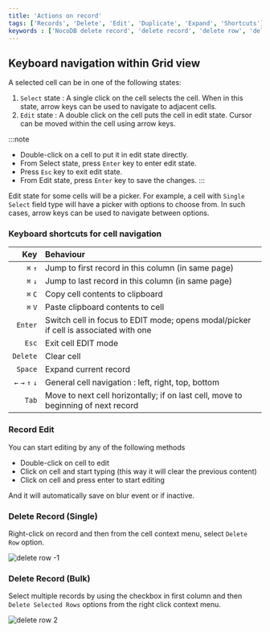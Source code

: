 ```yaml
---
title: 'Actions on record'
tags: ['Records', 'Delete', 'Edit', 'Duplicate', 'Expand', 'Shortcuts']
keywords : ['NocoDB delete record', 'delete record', 'delete row', 'delete rows']
---
```


## Keyboard navigation within Grid view

A selected cell can be in one of the following states:
1. `Select` state : A single click on the cell selects the cell. When in this state, arrow keys can be used to navigate to adjacent cells.
2. `Edit` state : A double click on the cell puts the cell in edit state. Cursor can be moved within the cell using arrow keys.

:::note
- Double-click on a cell to put it in edit state directly.
- From Select state, press `Enter` key to enter edit state.
- Press `Esc` key to exit edit state.
- From Edit state, press `Enter` key to save the changes.
::: 

Edit state for some cells will be a picker. For example, a cell with `Single Select` field type will have a picker with options to choose from. In such cases, arrow keys can be used to navigate between options.

### Keyboard shortcuts for cell navigation
|             Key | Behaviour                                                                            |
|----------------:|:-------------------------------------------------------------------------------------|
|         `⌘` `↑` | Jump to first record in this column (in same page)                                   |
|         `⌘` `↓` | Jump to last record in this column (in same page)                                    |
|         `⌘` `C` | Copy cell contents to clipboard                                                      |
|         `⌘` `V` | Paste clipboard contents to cell                                                     |
|         `Enter` | Switch cell in focus to EDIT mode; opens modal/picker if cell is associated with one |
|           `Esc` | Exit cell EDIT mode                                                                  |
|        `Delete` | Clear cell                                                                           |
|         `Space` | Expand current record                                                                |
| `←` `→` `↑` `↓` | General cell navigation : left, right, top, bottom                                   |
|           `Tab` | Move to next cell horizontally; if on last cell, move to beginning of next record    |


### Record Edit
You can start editing by any of the following methods
- Double-click on cell to edit
- Click on cell and start typing (this way it will clear the previous content)
- Click on cell and press enter to start editing
  
And it will automatically save on blur event or if inactive.

### Delete Record (Single)

Right-click on record and then from the cell context menu, select `Delete Row` option.

![delete row -1](/img/v2/records/delete-row.png)

### Delete Record (Bulk)

Select multiple records by using the checkbox in first column and then `Delete Selected Rows` options from the right click context menu.

![delete row 2](/img/v2/records/delete-row-bulk.png)

